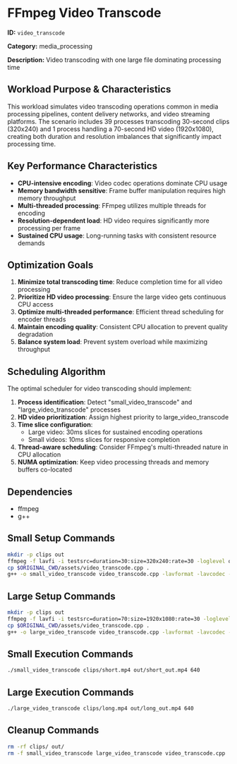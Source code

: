 # FFmpeg Video Transcode

**ID:** `video_transcode`

**Category:** media_processing

**Description:** Video transcoding with one large file dominating processing time

## Workload Purpose & Characteristics

This workload simulates video transcoding operations common in media processing pipelines, content delivery networks, and video streaming platforms. The scenario includes 39 processes transcoding 30-second clips (320x240) and 1 process handling a 70-second HD video (1920x1080), creating both duration and resolution imbalances that significantly impact processing time.

## Key Performance Characteristics

- **CPU-intensive encoding**: Video codec operations dominate CPU usage
- **Memory bandwidth sensitive**: Frame buffer manipulation requires high memory throughput
- **Multi-threaded processing**: FFmpeg utilizes multiple threads for encoding
- **Resolution-dependent load**: HD video requires significantly more processing per frame
- **Sustained CPU usage**: Long-running tasks with consistent resource demands

## Optimization Goals

1. **Minimize total transcoding time**: Reduce completion time for all video processing
2. **Prioritize HD video processing**: Ensure the large video gets continuous CPU access
3. **Optimize multi-threaded performance**: Efficient thread scheduling for encoder threads
4. **Maintain encoding quality**: Consistent CPU allocation to prevent quality degradation
5. **Balance system load**: Prevent system overload while maximizing throughput

## Scheduling Algorithm

The optimal scheduler for video transcoding should implement:

1. **Process identification**: Detect "small_video_transcode" and "large_video_transcode" processes
2. **HD video prioritization**: Assign highest priority to large_video_transcode
3. **Time slice configuration**:
   - Large video: 30ms slices for sustained encoding operations
   - Small videos: 10ms slices for responsive completion
4. **Thread-aware scheduling**: Consider FFmpeg's multi-threaded nature in CPU allocation
5. **NUMA optimization**: Keep video processing threads and memory buffers co-located

## Dependencies

- ffmpeg
- g++

## Small Setup Commands

```bash
mkdir -p clips out
ffmpeg -f lavfi -i testsrc=duration=30:size=320x240:rate=30 -loglevel quiet clips/short.mp4
cp $ORIGINAL_CWD/assets/video_transcode.cpp .
g++ -o small_video_transcode video_transcode.cpp -lavformat -lavcodec -lavutil -lswscale -lpthread -lm -lz
```

## Large Setup Commands

```bash
mkdir -p clips out
ffmpeg -f lavfi -i testsrc=duration=70:size=1920x1080:rate=30 -loglevel quiet clips/long.mp4
cp $ORIGINAL_CWD/assets/video_transcode.cpp .
g++ -o large_video_transcode video_transcode.cpp -lavformat -lavcodec -lavutil -lswscale -lpthread -lm -lz
```

## Small Execution Commands

```bash
./small_video_transcode clips/short.mp4 out/short_out.mp4 640
```

## Large Execution Commands

```bash
./large_video_transcode clips/long.mp4 out/long_out.mp4 640
```

## Cleanup Commands

```bash
rm -rf clips/ out/
rm -f small_video_transcode large_video_transcode video_transcode.cpp
```
